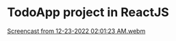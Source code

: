 # TodoApp project in ReactJS

[Screencast from 12-23-2022 02:01:23 AM.webm](https://user-images.githubusercontent.com/33995300/209288161-38983bc3-6aad-491b-8e9d-aee277ed9d05.webm)
